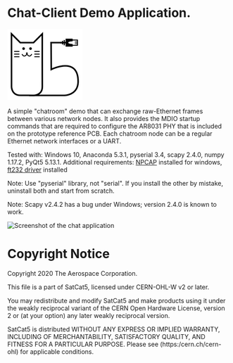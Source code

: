 # Chat-Client Demo Application.

![SatCat5 Logo](../../doc/images/satcat5.svg)

A simple "chatroom" demo that can exchange raw-Ethernet frames between various network nodes. It also provides the MDIO startup commands that are required to configure the AR8031 PHY that is included on the prototype reference PCB. Each chatroom node can be a regular Ethernet network interfaces or a UART.

Tested with: Windows 10, Anaconda 5.3.1, pyserial 3.4, scapy 2.4.0, numpy 1.17.2, PyQt5 5.13.1.
Additional requirements: [NPCAP](https://nmap.org/npcap/) installed for windows, [ft232 driver](http://www.ftdichip.com/Drivers/VCP.htm) installed

Note: Use "pyserial" library, not "serial".  If you install the other by mistake, uninstall both and start from scratch.

Note: Scapy v2.4.2 has a bug under Windows; version 2.4.0 is known to work.

![Screenshot of the chat application](../../doc/images/chat_screenshot.png)

# Copyright Notice

Copyright 2020 The Aerospace Corporation.

This file is a part of SatCat5, licensed under CERN-OHL-W v2 or later.

You may redistribute and modify SatCat5 and make products using it under
the weakly reciprocal variant of the CERN Open Hardware License, version 2
or (at your option) any later weakly reciprocal version.

SatCat5 is distributed WITHOUT ANY EXPRESS OR IMPLIED WARRANTY, INCLUDING
OF MERCHANTABILITY, SATISFACTORY QUALITY, AND FITNESS FOR A PARTICULAR
PURPOSE. Please see (https:/cern.ch/cern-ohl) for applicable conditions.
